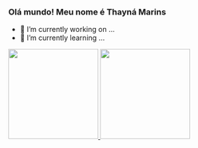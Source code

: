 ### Olá mundo! Meu nome é Thayná Marins

- 🔭 I’m currently working on ...
- 🌱 I’m currently learning ...

<div>
  <a href="https://github.com/thaynamarinss">
    <img height="180em" src="https://github-readme-stats.vercel.app/api?thaynamarinss&show_icons=true&theme=dracula&include_all_commits=true&count_private=true"/>
    <img height="180em" src=""/>
</div>
